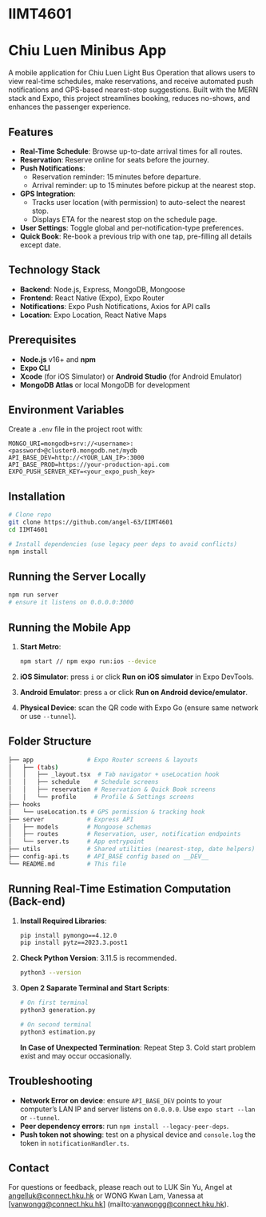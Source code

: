# IIMT4601
# Chiu Luen Minibus App

A mobile application for Chiu Luen Light Bus Operation that allows users to view real-time schedules, make reservations, and receive automated push notifications and GPS-based nearest-stop suggestions. Built with the MERN stack and Expo, this project streamlines booking, reduces no-shows, and enhances the passenger experience.

## Features

* **Real-Time Schedule**: Browse up-to-date arrival times for all routes.
* **Reservation**: Reserve online for seats before the journey. 
* **Push Notifications**:
  * Reservation reminder: 15 minutes before departure. 
  * Arrival reminder: up to 15 minutes before pickup at the nearest stop.
* **GPS Integration**:
  * Tracks user location (with permission) to auto-select the nearest stop.
  * Displays ETA for the nearest stop on the schedule page.
* **User Settings**: Toggle global and per-notification-type preferences.
* **Quick Book**: Re-book a previous trip with one tap, pre-filling all details except date.

## Technology Stack

* **Backend**: Node.js, Express, MongoDB, Mongoose
* **Frontend**: React Native (Expo), Expo Router
* **Notifications**: Expo Push Notifications, Axios for API calls
* **Location**: Expo Location, React Native Maps

## Prerequisites

* **Node.js** v16+ and **npm**
* **Expo CLI**
* **Xcode** (for iOS Simulator) or **Android Studio** (for Android Emulator)
* **MongoDB Atlas** or local MongoDB for development

## Environment Variables

Create a `.env` file in the project root with:

```env
MONGO_URI=mongodb+srv://<username>:<password>@cluster0.mongodb.net/mydb
API_BASE_DEV=http://<YOUR_LAN_IP>:3000
API_BASE_PROD=https://your-production-api.com
EXPO_PUSH_SERVER_KEY=<your_expo_push_key>
```

## Installation

```bash
# Clone repo
git clone https://github.com/angel-63/IIMT4601
cd IIMT4601

# Install dependencies (use legacy peer deps to avoid conflicts)
npm install
```

## Running the Server Locally

```bash
npm run server
# ensure it listens on 0.0.0.0:3000
```

## Running the Mobile App

1. **Start Metro**:

   ```bash
   npm start // npm expo run:ios --device
   ```
2. **iOS Simulator**: press `i` or click **Run on iOS simulator** in Expo DevTools.
3. **Android Emulator**: press `a` or click **Run on Android device/emulator**.
4. **Physical Device**: scan the QR code with Expo Go (ensure same network or use `--tunnel`).


## Folder Structure

```bash
├── app               # Expo Router screens & layouts
│   ├── (tabs)
│   │   ├── _layout.tsx  # Tab navigator + useLocation hook
│   │   ├── schedule    # Schedule screens
│   │   ├── reservation # Reservation & Quick Book screens
│   │   └── profile     # Profile & Settings screens
├── hooks
│   └── useLocation.ts # GPS permission & tracking hook
├── server            # Express API
│   ├── models        # Mongoose schemas
│   ├── routes        # Reservation, user, notification endpoints
│   └── server.ts     # App entrypoint
├── utils             # Shared utilities (nearest-stop, date helpers)
├── config-api.ts     # API_BASE config based on __DEV__
└── README.md         # This file
```

## Running Real-Time Estimation Computation (Back-end)

1. **Install Required Libraries**:

   ```bash
   pip install pymongo==4.12.0
   pip install pytz==2023.3.post1
   ```
2. **Check Python Version**: 3.11.5 is recommended.

   ```bash
   python3 --version
   ```
3. **Open 2 Saparate Terminal and Start Scripts**:

   ```bash
   # On first terminal
   python3 generation.py

   # On second terminal
   python3 estimation.py
   ```
   **In Case of Unexpected Termination**:
   Repeat Step 3.
   Cold start problem exist and may occur occasionally.

## Troubleshooting

* **Network Error on device**: ensure `API_BASE_DEV` points to your computer’s LAN IP and server listens on `0.0.0.0`. Use `expo start --lan` or `--tunnel`.
* **Peer dependency errors**: run `npm install --legacy-peer-deps`.
* **Push token not showing**: test on a physical device and `console.log` the token in `notificationHandler.ts`.

## Contact

For questions or feedback, please reach out to LUK Sin Yu, Angel at [angelluk@connect.hku.hk](mailto:angelluk@connect.hku.hk) or WONG Kwan Lam, Vanessa at [vanwongg@connect.hku.hk] (mailto:vanwongg@connect.hku.hk). 

